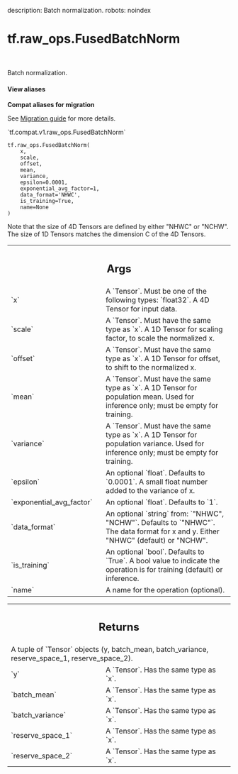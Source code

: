 description: Batch normalization.
robots: noindex

# tf.raw_ops.FusedBatchNorm

<!-- Insert buttons and diff -->

<table class="tfo-notebook-buttons tfo-api nocontent" align="left">

</table>



Batch normalization.


<section class="expandable">
  <h4 class="showalways">View aliases</h4>
  <p>
<b>Compat aliases for migration</b>
<p>See
<a href="https://www.tensorflow.org/guide/migrate">Migration guide</a> for
more details.</p>
<p>`tf.compat.v1.raw_ops.FusedBatchNorm`</p>
</p>
</section>

<pre class="devsite-click-to-copy prettyprint lang-py tfo-signature-link">
<code>tf.raw_ops.FusedBatchNorm(
    x,
    scale,
    offset,
    mean,
    variance,
    epsilon=0.0001,
    exponential_avg_factor=1,
    data_format=&#x27;NHWC&#x27;,
    is_training=True,
    name=None
)
</code></pre>



<!-- Placeholder for "Used in" -->

Note that the size of 4D Tensors are defined by either "NHWC" or "NCHW".
The size of 1D Tensors matches the dimension C of the 4D Tensors.

<!-- Tabular view -->
 <table class="responsive fixed orange">
<colgroup><col width="214px"><col></colgroup>
<tr><th colspan="2"><h2 class="add-link">Args</h2></th></tr>

<tr>
<td>
`x`<a id="x"></a>
</td>
<td>
A `Tensor`. Must be one of the following types: `float32`.
A 4D Tensor for input data.
</td>
</tr><tr>
<td>
`scale`<a id="scale"></a>
</td>
<td>
A `Tensor`. Must have the same type as `x`.
A 1D Tensor for scaling factor, to scale the normalized x.
</td>
</tr><tr>
<td>
`offset`<a id="offset"></a>
</td>
<td>
A `Tensor`. Must have the same type as `x`.
A 1D Tensor for offset, to shift to the normalized x.
</td>
</tr><tr>
<td>
`mean`<a id="mean"></a>
</td>
<td>
A `Tensor`. Must have the same type as `x`.
A 1D Tensor for population mean. Used for inference only;
must be empty for training.
</td>
</tr><tr>
<td>
`variance`<a id="variance"></a>
</td>
<td>
A `Tensor`. Must have the same type as `x`.
A 1D Tensor for population variance. Used for inference only;
must be empty for training.
</td>
</tr><tr>
<td>
`epsilon`<a id="epsilon"></a>
</td>
<td>
An optional `float`. Defaults to `0.0001`.
A small float number added to the variance of x.
</td>
</tr><tr>
<td>
`exponential_avg_factor`<a id="exponential_avg_factor"></a>
</td>
<td>
An optional `float`. Defaults to `1`.
</td>
</tr><tr>
<td>
`data_format`<a id="data_format"></a>
</td>
<td>
An optional `string` from: `"NHWC", "NCHW"`. Defaults to `"NHWC"`.
The data format for x and y. Either "NHWC" (default) or "NCHW".
</td>
</tr><tr>
<td>
`is_training`<a id="is_training"></a>
</td>
<td>
An optional `bool`. Defaults to `True`.
A bool value to indicate the operation is for training (default)
or inference.
</td>
</tr><tr>
<td>
`name`<a id="name"></a>
</td>
<td>
A name for the operation (optional).
</td>
</tr>
</table>



<!-- Tabular view -->
 <table class="responsive fixed orange">
<colgroup><col width="214px"><col></colgroup>
<tr><th colspan="2"><h2 class="add-link">Returns</h2></th></tr>
<tr class="alt">
<td colspan="2">
A tuple of `Tensor` objects (y, batch_mean, batch_variance, reserve_space_1, reserve_space_2).
</td>
</tr>
<tr>
<td>
`y`<a id="y"></a>
</td>
<td>
A `Tensor`. Has the same type as `x`.
</td>
</tr><tr>
<td>
`batch_mean`<a id="batch_mean"></a>
</td>
<td>
A `Tensor`. Has the same type as `x`.
</td>
</tr><tr>
<td>
`batch_variance`<a id="batch_variance"></a>
</td>
<td>
A `Tensor`. Has the same type as `x`.
</td>
</tr><tr>
<td>
`reserve_space_1`<a id="reserve_space_1"></a>
</td>
<td>
A `Tensor`. Has the same type as `x`.
</td>
</tr><tr>
<td>
`reserve_space_2`<a id="reserve_space_2"></a>
</td>
<td>
A `Tensor`. Has the same type as `x`.
</td>
</tr>
</table>

